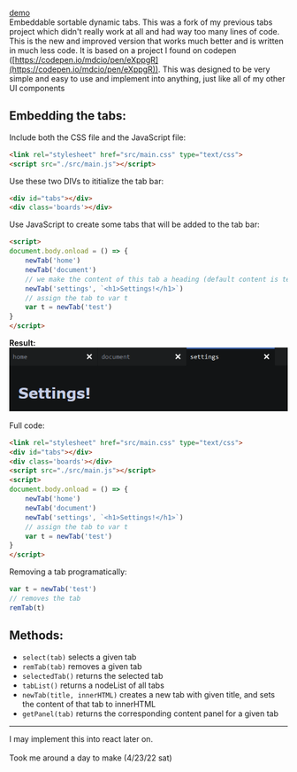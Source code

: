 [demo](https://kachbit.github.io/Tabs-UI/demo.html) <br>
Embeddable sortable dynamic tabs. This was a fork of my previous tabs project which didn't really work at all and had way too many lines of code. This is the new and improved version that works much better and is written in much less code. It is based on a project I found on codepen ([https://codepen.io/mdcio/pen/eXppgR](https://codepen.io/mdcio/pen/eXppgR)). This was designed to be very simple and easy to use and implement into anything, just like all of my other UI components

Embedding the tabs:
--------------------
Include both the CSS file and the JavaScript file:
```html
<link rel="stylesheet" href="src/main.css" type="text/css">
<script src="./src/main.js"></script>
```
Use these two DIVs to ititialize the tab bar:
```html
<div id="tabs"></div>
<div class='boards'></div>
```
Use JavaScript to create some tabs that will be added to the tab bar:
```html
<script>
document.body.onload = () => {
    newTab('home')
    newTab('document')
    // we make the content of this tab a heading (default content is textarea with tab name)
    newTab('settings', `<h1>Settings!</h1>`)
    // assign the tab to var t
    var t = newTab('test')
}
</script>
```
**Result:**<br>
![alt text](./images/tabs.png "tabs")

Full code:
```html
<link rel="stylesheet" href="src/main.css" type="text/css">
<div id="tabs"></div>
<div class='boards'></div>
<script src="./src/main.js"></script>
<script>
document.body.onload = () => {
    newTab('home')
    newTab('document')
    newTab('settings', `<h1>Settings!</h1>`)
    // assign the tab to var t
    var t = newTab('test')
}
</script>
 ```
Removing a tab programatically:
```javascript
var t = newTab('test')
// removes the tab
remTab(t)
```
Methods:
--------------------
* ``select(tab)`` selects a given tab
* ``remTab(tab)`` removes a given tab
* ``selectedTab()`` returns the selected tab
* ``tabList()`` returns a nodeList of all tabs
* ``newTab(title, innerHTML)`` creates a new tab with given title, and sets the content of that tab to innerHTML
* ``getPanel(tab)`` returns the corresponding content panel for a given tab 
--------------------
I may implement this into react later on.<br><br>
Took me around a day to make (4/23/22 sat)
